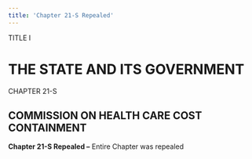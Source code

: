 ```yaml
---
title: 'Chapter 21-S Repealed'
---
```


TITLE I
                                             
THE STATE AND ITS GOVERNMENT
============================

CHAPTER 21-S
                                             
COMMISSION ON HEALTH CARE COST CONTAINMENT
------------------------------------------

**Chapter 21-S Repealed –** Entire Chapter was repealed

